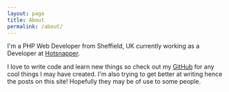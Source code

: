 ```yaml
---
layout: page
title: About
permalink: /about/
---
```


I'm a PHP Web Developer from Sheffield, UK currently working as a Developer at [Hotsnapper](http://hotsnapper.com).

I love to write code and learn new things so check out my [GitHub](http://github.com/mikebarlow) for any cool things I may have created. I'm also trying to get better at writing hence the posts on this site! Hopefully they may be of use to some people.
